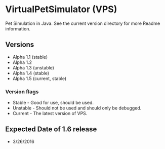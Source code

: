 # VirtualPetSimulator (VPS)
Pet Simulation in Java. See the current version directory for more Readme information.

## Versions
* Alpha 1.1 (stable)
* Alpha 1.2 
* Alpha 1.3 (unstable)
* Alpha 1.4 (stable)
* Alpha 1.5 (current, stable)

### Version flags
* Stable - Good for use, should be used.
* Unstable - Should not be used and should only be debugged.
* Current - The latest version of VPS.

## Expected Date of 1.6 release
* 3/26/2016


